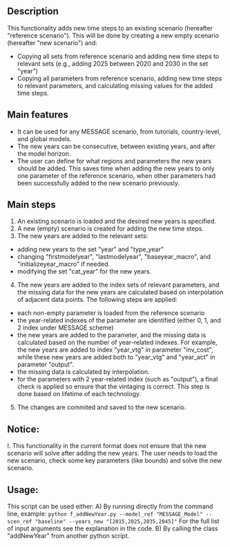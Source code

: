 ## Description
This functionality adds new time steps to an existing scenario (hereafter "reference scenario"). This will be done by creating a new empty scenario (hereafter "new scenario") and:
- Copying all sets from reference scenario and adding new time steps to relevant sets (e.g., adding 2025 between 2020 and 2030 in the set "year")
- Copying all parameters from reference scenario, adding new time steps to relevant parameters, and calculating missing values for the added time steps.

## Main features
- It can be used for any MESSAGE scenario, from tutorials, country-level, and global models.
- The new years can be consecutive, between existing years, and after the model horizon.
- The user can define for what regions and parameters the new years should be added. This saves time when adding the new years to only one parameter of the reference scenario, when other parameters had been successfully added to the new scenario previously.

## Main steps
1. An existing scenario is loaded and the desired new years is specified.
2. A new (empty) scenario is created for adding the new time steps.
3. The new years are added to the relevant sets:
- adding new years to the set "year" and "type_year"
- changing "firstmodelyear", "lastmodelyear", "baseyear_macro", and "initializeyear_macro" if needed.
- modifying the set "cat_year" for the new years.
4. The new years are added to the index sets of relevant parameters, and the missing data for the new years are calculated based on interpolation of adjacent data points. The following steps are applied:
- each non-empty parameter is loaded from the reference scenario
- the year-related indexes of the parameter are identified (either 0, 1, and 2 index under MESSAGE scheme)
- the new years are added to the parameter, and the missing data is calculated based on the number of year-related indexes. For example, the new years are added to index "year_vtg" in parameter "inv_cost", while these new years are added both to "year_vtg" and "year_act" in parameter "output".
- the missing data is calculated by interpolation.
- for the parameters with 2 year-related index (such as "output"), a final check is applied so ensure that the vintaging is correct. This step is done based on lifetime of each technology.
5. The changes are commited and saved to the new scenario.

## Notice:
I. This functionality in the current format does not ensure that the new scenario will solve after adding the new years. The user needs to load the new scenario, check some key parameters (like bounds) and solve the new scenario.

## Usage:
This script can be used either:
A) By running directly from the command line, example:
    ```
    python f_addNewYear.py --model_ref "MESSAGE_Model" --scen_ref "baseline" --years_new "[2015,2025,2035,2045]"
    ```
For the full list of input arguments see the explanation in the code.
B) By calling the class "addNewYear" from another python script.
